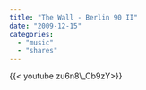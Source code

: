 ```yaml
---
title: "The Wall - Berlin 90 II"
date: "2009-12-15"
categories:
  - "music"
  - "shares"
---
```


<div style="width: 70vw;">{{< youtube zu6n8\_Cb9zY>}}</div>
